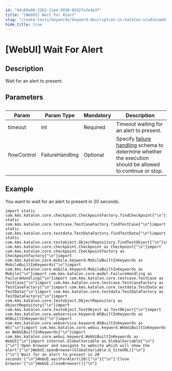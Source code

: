 ```yaml
---
id: "94c69a00-22b2-11ed-9930-0242fe3e4a3f"
title: "[WebUI] Wait For Alert"
slug: "create-tests/keywords/keyword-description-in-katalon-studio/web-ui-keywords/webui-wait-for-alert"
hide_title: true
---
```


# <a id="id_0" class="anchor_top_offset"/><a id="ariaid-title1" class="anchor_top_offset"/>[WebUI] Wait For Alert


## <a id="id_0__id_1" class="anchor_top_offset"/>Description

              
<p xmlns="http://www.w3.org/1999/xhtml" className="p">Wait for an alert to present.</p> 
      

## <a id="id_0__id_2" class="anchor_top_offset"/>Parameters

              
<table xmlns="http://www.w3.org/1999/xhtml" className="table anchor_top_offset" id="id_0__f30f51b5-dfbd-4896-a92f-cc1bcdc1e25e"><caption /><thead className="thead"><tr className><th className="entry anchor_top_offset" id="id_0__f30f51b5-dfbd-4896-a92f-cc1bcdc1e25e__entry__1">Param</th><th className="entry anchor_top_offset" id="id_0__f30f51b5-dfbd-4896-a92f-cc1bcdc1e25e__entry__2">Param Type</th><th className="entry anchor_top_offset" id="id_0__f30f51b5-dfbd-4896-a92f-cc1bcdc1e25e__entry__3">Mandatory</th><th className="entry anchor_top_offset" id="id_0__f30f51b5-dfbd-4896-a92f-cc1bcdc1e25e__entry__4">Description</th></tr></thead><tbody className="tbody"><tr className><td className="entry" headers="id_0__f30f51b5-dfbd-4896-a92f-cc1bcdc1e25e__entry__1 id_0__f30f51b5-dfbd-4896-a92f-cc1bcdc1e25e__entry__2 id_0__f30f51b5-dfbd-4896-a92f-cc1bcdc1e25e__entry__3 id_0__f30f51b5-dfbd-4896-a92f-cc1bcdc1e25e__entry__4 ">timeout</td><td className="entry" headers="id_0__f30f51b5-dfbd-4896-a92f-cc1bcdc1e25e__entry__1 id_0__f30f51b5-dfbd-4896-a92f-cc1bcdc1e25e__entry__2 id_0__f30f51b5-dfbd-4896-a92f-cc1bcdc1e25e__entry__3 id_0__f30f51b5-dfbd-4896-a92f-cc1bcdc1e25e__entry__4 ">int</td><td className="entry" headers="id_0__f30f51b5-dfbd-4896-a92f-cc1bcdc1e25e__entry__1 id_0__f30f51b5-dfbd-4896-a92f-cc1bcdc1e25e__entry__2 id_0__f30f51b5-dfbd-4896-a92f-cc1bcdc1e25e__entry__3 id_0__f30f51b5-dfbd-4896-a92f-cc1bcdc1e25e__entry__4 ">Required</td><td className="entry" headers="id_0__f30f51b5-dfbd-4896-a92f-cc1bcdc1e25e__entry__1 id_0__f30f51b5-dfbd-4896-a92f-cc1bcdc1e25e__entry__2 id_0__f30f51b5-dfbd-4896-a92f-cc1bcdc1e25e__entry__3 id_0__f30f51b5-dfbd-4896-a92f-cc1bcdc1e25e__entry__4 ">Timeout waiting for an alert to present.</td></tr><tr className><td className="entry" headers="id_0__f30f51b5-dfbd-4896-a92f-cc1bcdc1e25e__entry__1 id_0__f30f51b5-dfbd-4896-a92f-cc1bcdc1e25e__entry__2 id_0__f30f51b5-dfbd-4896-a92f-cc1bcdc1e25e__entry__3 id_0__f30f51b5-dfbd-4896-a92f-cc1bcdc1e25e__entry__4 ">flowControl</td><td className="entry" headers="id_0__f30f51b5-dfbd-4896-a92f-cc1bcdc1e25e__entry__1 id_0__f30f51b5-dfbd-4896-a92f-cc1bcdc1e25e__entry__2 id_0__f30f51b5-dfbd-4896-a92f-cc1bcdc1e25e__entry__3 id_0__f30f51b5-dfbd-4896-a92f-cc1bcdc1e25e__entry__4 ">FailureHandling</td><td className="entry" headers="id_0__f30f51b5-dfbd-4896-a92f-cc1bcdc1e25e__entry__1 id_0__f30f51b5-dfbd-4896-a92f-cc1bcdc1e25e__entry__2 id_0__f30f51b5-dfbd-4896-a92f-cc1bcdc1e25e__entry__3 id_0__f30f51b5-dfbd-4896-a92f-cc1bcdc1e25e__entry__4 ">Optional</td><td className="entry" headers="id_0__f30f51b5-dfbd-4896-a92f-cc1bcdc1e25e__entry__1 id_0__f30f51b5-dfbd-4896-a92f-cc1bcdc1e25e__entry__2 id_0__f30f51b5-dfbd-4896-a92f-cc1bcdc1e25e__entry__3 id_0__f30f51b5-dfbd-4896-a92f-cc1bcdc1e25e__entry__4 ">Specify <a className="xref" href="/maintain/configure-failure-handling-settings-in-katalon-studio">failure handling</a> schema to         determine whether the execution should be allowed to continue or         stop.</td></tr></tbody></table> 
      

## <a id="id_0__id_3" class="anchor_top_offset"/>Example

              
<p xmlns="http://www.w3.org/1999/xhtml" className="p">You want to wait for an alert to present in 20 seconds.</p> 
              
<pre xmlns="http://www.w3.org/1999/xhtml" className="pre codeblock"><code>import static com.kms.katalon.core.checkpoint.CheckpointFactory.findCheckpoint{"\n"}import static com.kms.katalon.core.testcase.TestCaseFactory.findTestCase{"\n"}import static com.kms.katalon.core.testdata.TestDataFactory.findTestData{"\n"}import static com.kms.katalon.core.testobject.ObjectRepository.findTestObject{"\n"}import com.kms.katalon.core.checkpoint.Checkpoint as Checkpoint{"\n"}import com.kms.katalon.core.checkpoint.CheckpointFactory as CheckpointFactory{"\n"}import com.kms.katalon.core.mobile.keyword.MobileBuiltInKeywords as MobileBuiltInKeywords{"\n"}import com.kms.katalon.core.mobile.keyword.MobileBuiltInKeywords as Mobile{"\n"}import com.kms.katalon.core.model.FailureHandling as FailureHandling{"\n"}import com.kms.katalon.core.testcase.TestCase as TestCase{"\n"}import com.kms.katalon.core.testcase.TestCaseFactory as TestCaseFactory{"\n"}import com.kms.katalon.core.testdata.TestData as TestData{"\n"}import com.kms.katalon.core.testdata.TestDataFactory as TestDataFactory{"\n"}import com.kms.katalon.core.testobject.ObjectRepository as ObjectRepository{"\n"}import com.kms.katalon.core.testobject.TestObject as TestObject{"\n"}import com.kms.katalon.core.webservice.keyword.WSBuiltInKeywords as WSBuiltInKeywords{"\n"}import com.kms.katalon.core.webservice.keyword.WSBuiltInKeywords as WS{"\n"}import com.kms.katalon.core.webui.keyword.WebUiBuiltInKeywords as WebUiBuiltInKeywords{"\n"}import com.kms.katalon.core.webui.keyword.WebUiBuiltInKeywords as WebUI{"\n"}import internal.GlobalVariable as GlobalVariable{"\n"}{"\n"}'Open browser and navigate to website which will show the alert'{"\n"}WebUI.openBrowser(GlobalVariable.G_SiteURL){"\n"}{"\n"}'Wait for an alert to present in 20 seconds'{"\n"}WebUI.waitForAlert(20){"\n"}{"\n"}'Close browser'{"\n"}WebUI.closeBrowser(){"\n"}</code></pre> 
            
